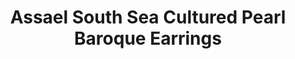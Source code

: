 ---
title: Assael South Sea Cultured Pearl Baroque Earrings
description: |
  Celebrate the Holidays with the perfect pair of Assael Baroque Cultured Pearl and Pave Diamond Earrings.
specs: |
  Pair of South Sea Cultured Pearls Baroque 28.3 x 24.5 x 19.2mm, with 5.43 ctw of Pave Diamonds, set in 18K White Gold.
images:
  - image_path: /uploads/assael-11-18-16-e6964-ad-revised-copy.jpg
order_number: 1
categories:
  - earrings
---